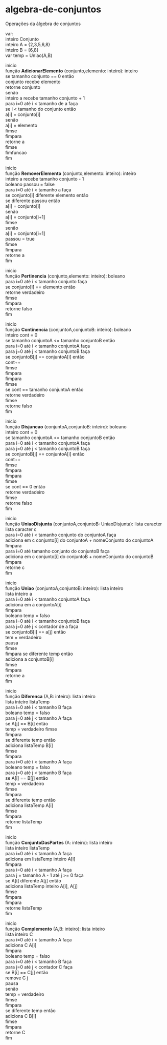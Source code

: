# algebra-de-conjuntos
Operações da álgebra de conjuntos

var:  
inteiro Conjunto  
inteiro A = {2,3,5,6,8}  
inteiro B = {6,8}  
var temp = Uniao(A,B)  

início  
função **AdicionarElemento** (conjunto,elemento: inteiro): inteiro  
se tamanho conjunto == 0 então  
conjunto recebe elemento  
retorne conjunto  
senão  
inteiro a recebe tamanho conjunto + 1  
para i=0 até i < tamanho de a faça  
se i < tamanho do conjunto então  
a[i] = conjunto[i]  
senão  
a[i] = elemento  
fimse  
fimpara  
retorne a  
fimse  
fimfuncao  
fim  


inicio  
função **RemoverElemento** (conjunto,elemento: inteiro): inteiro  
inteiro a recebe tamanho conjunto - 1  
boleano passou = false  
para i=0 até i < tamanho a faça  
se conjunto[i] diferente elemento então  
se diferente passou então  
a[i] = conjunto[i]  
senão  
a[i] = conjunto[i+1]  
fimse  
senão  
a[i] = conjunto[i+1]  
passou = true  
fimse  
fimpara  
retorne a  
fim  


inicio  
função **Pertinencia** (conjunto,elemento: inteiro): boleano  
para i=0 até i < tamanho conjunto faça  
se conjunto[i] == elemento então  
retorne verdadeiro  
fimse  
fimpara  
retorne falso  
fim  


início  
função **Continencia** (conjuntoA,conjuntoB: inteiro): boleano  
inteiro cont = 0  
se tamanho conjuntoA <= tamanho conjuntoB então  
para i=0 até i < tamanho conjuntoA faça  
para j=0 até j < tamanho conjuntoB faça  
se conjuntoB[j] == conjuntoA[i] então  
cont++  
fimse  
fimpara  
fimpara  
fimse  
se cont == tamanho conjuntoA então  
retorne verdadeiro  
fimse  
retorne falso  
fim  


início  
função **Disjuncao** (conjuntoA,conjuntoB: inteiro): boleano  
inteiro cont = 0  
se tamanho conjuntoA <= tamanho conjuntoB então  
para i=0 até i < tamanho conjuntoA faça  
para j=0 até j < tamanho conjuntoB faça  
se conjuntoB[j] == conjuntoA[i] então  
cont++  
fimse  
fimpara  
fimpara  
fimse  
se cont == 0 então  
retorne verdadeiro  
fimse  
retorne falso  
fim  


início  
função **UniaoDisjunta** (conjuntoA,conjuntoB: UniaoDisjunta): lista caracter  
lista caracter c  
para i=0 até i < tamanho conjunto do conjuntoA faça  
adiciona em c conjunto[i] do conjuntoA + nomeConjunto do conjuntoA  
fimpara  
para i=0 até tamanho conjunto do conjuntoB faça  
adiciona em c conjunto[i] do conjuntoB + nomeConjunto do conjuntoB  
fimpara  
retorne c  
fim  


início  
função **Uniao** (conjuntoA,conjuntoB: inteiro): lista inteiro  
lista inteiro a  
para i=0 até i < tamanho conjuntoA faça  
adiciona em a conjuntoA[i]  
fimpara  
boleano temp = falso  
para i=0 até i < tamanho conjuntoB faça  
para j=0 até j < contador de a faça  
se conjuntoB[i] == a[j] então  
tem = verdadeiro  
pausa  
fimse  
fimpara
se diferente temp então  
adiciona a conjuntoB[i]  
fimse  
fimpara  
retorne a  
fim  


início  
função **Diferenca** (A,B: inteiro): lista inteiro  
lista inteiro listaTemp  
para i=0 até i < tamanho B faça  
boleano temp = falso  
para j=0 até j < tamanho A faça  
se A[j] == B[i] então  
temp = verdadeiro
fimse  
fimpara  
se diferente temp então  
adiciona listaTemp B[i]  
fimse  
fimpara  
para i=0 até i < tamanho A faça  
boleano temp = falso  
para j=0 até j < tamanho B faça  
se A[i] == B[j] então  
temp = verdadeiro  
fimse  
fimpara  
se diferente temp então  
adiciona listaTemp A[i]  
fimse  
fimpara  
retorne listaTemp  
fim  


início  
função **ConjuntoDasPartes** (A: inteiro): lista inteiro  
lista inteiro listaTemp  
para i=0 até i < tamanho A faça  
adiciona em listaTemp inteiro A[i]  
fimpara  
para i=0 até i < tamanho A faça  
para j = tamanho A - 1 até j >= 0 faça  
se A[i] diferente A[j] então  
adiciona listaTemp inteiro A[i], A[j]  
fimse  
fimpara  
fimpara  
retorne listaTemp  
fim  


início  
função **Complemento** (A,B: inteiro): lista inteiro  
lista inteiro C  
para i=0 até i < tamanho A faça  
adiciona C A[i]  
fimpara  
boleano temp = falso  
para i=0 até i < tamanho B faça  
para j=0 até j < contador C faça  
se B[i] == C[j] então  
remove C j  
pausa  
senão  
temp = verdadeiro  
fimse  
fimpara  
se diferente temp então  
adiciona C B[i]  
fimse  
fimpara  
retorne C  
fim  

